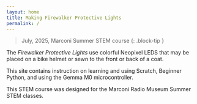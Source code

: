 ```yaml
---
layout: home
title: Making Firewalker Protective Lights
permalink: /
---
```


> July, 2025, Marconi Summer STEM course
{: .block-tip }

The *Firewalker Protective Lights* use colorful Neopixel LEDS that may be placed on a bike helmet or sewn to the front or back of a coat.

This site contains instruction on learning and using Scratch, Beginner Python, and using the Gemma M0 microcontroller.

This STEM course was designed for the Marconi Radio Museum Summer STEM classes.